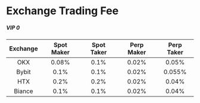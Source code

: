 # Exchange Trading Fee

##### VIP 0

| Exchange | Spot Maker | Spot Taker | Perp Maker | Perp Taker |
| :------: | :--------: | :--------: | :--------: | :--------: |
|   OKX    |   0.08%    |    0.1%    |   0.02%    |   0.05%    |
|  Bybit   |    0.1%    |    0.1%    |   0.02%    |   0.055%   |
|   HTX    |    0.2%    |    0.2%    |   0.02%    |   0.04%    |
|  Biance  |    0.1%    |    0.1%    |   0.02%    |   0.04%    |

